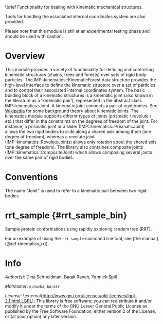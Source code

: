 \brief Functionality for dealing with kinematic mechanical structures.

Tools for handling the associated internal coordinates system are also
provided.

Please note that this module is still at an experimental testing phase and should be used with caution.

# Overview

This module provides a variety of functionality for defining and controlling kinematic structures (chains, trees and forests) over sets of rigid body particles. The IMP::kinematics::KinematicForest data structure provides the high-level interface to define the kinematic structure over a set of particles and to control their associated internal coordinates system. The basic building block of a kinematic structures is a kinematic joint (also known in the literature as a 'kinematic pair'), represented in the abstract class IMP::kinematics::Joint. A kinematic joint connects a pair of rigid bodies. See [Wikipedia](http://en.wikipedia.org/wiki/Kinematic_pair) for some background theory about kinematic joints. The kinematics module supports differnt types of joints (prismatic / revolute / etc.) that differ in the constraints on the degrees of freedom of the joint. For instance, a prismatic joint or a slider (IMP::kinematics::PrismaticJoint) allows the two rigid bodies to slide along a shared axis among them (one degree of freedom), whereas a revolute joint (IMP::kinematics::RevoluteJoints) allows only rotation about the shared axis (one degree of freedom). The library also containes composite joints (IMP::kinematics::CompositeJoint) which allows composing several joints over the same pair of rigid bodies.

# Conventions

The name "Joint" is used to refer to a kinematic pair between two rigid bodies.

# rrt_sample {#rrt_sample_bin}
Sample protein conformations using rapidly exploring random tree (RRT).

For an example of using the `rrt_sample` command line tool, see
[the manual](@ref kinematics_rrt).

# Info

_Author(s)_: Dina Schneidman, Barak Raveh, Yannick Spill

_Maintainer_: `duhovka`, `barakr`

_License_: \external{http://www.gnu.org/licenses/old-licenses/lgpl-2.1.html,LGPL}.
This library is free software; you can redistribute it and/or
modify it under the terms of the GNU Lesser General Public
License as published by the Free Software Foundation; either
version 2 of the License, or (at your option) any later version.

